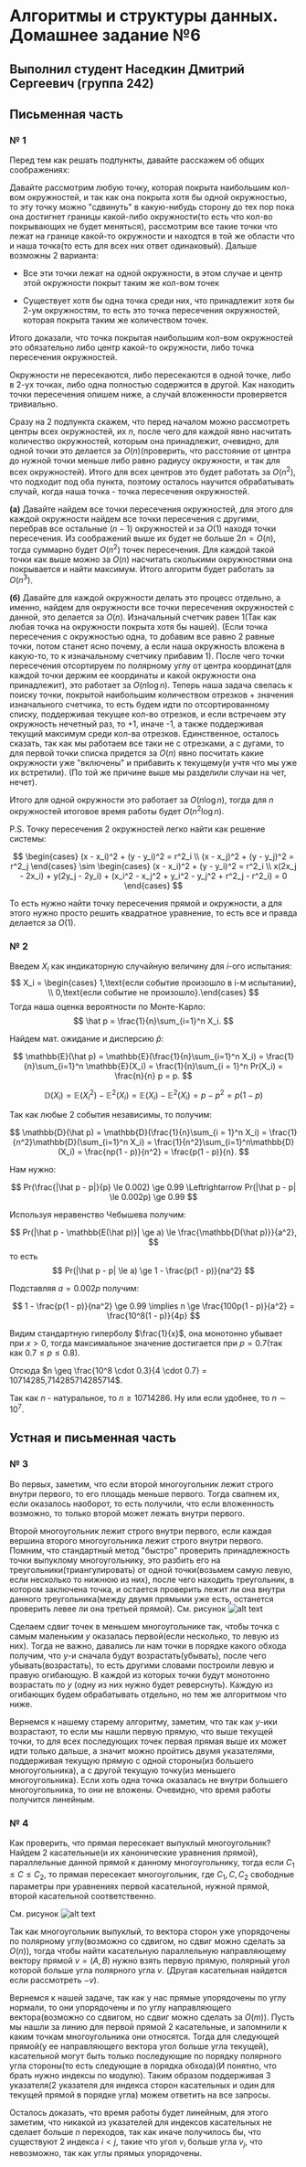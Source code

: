 # Алгоритмы и структуры данных. Домашнее задание №6

## Выполнил студент Наседкин Дмитрий Сергеевич (группа 242)

## Письменная часть

### № 1

Перед тем как решать подпункты, давайте расскажем об общих соображениях:

Давайте рассмотрим любую точку, которая покрыта наибольшим кол-вом окружностей, и так как она покрыта хотя бы одной окружностью, то эту точку можно "сдвинуть" в какую-нибудь сторону до тех пор пока она достигнет границы какой-либо окружности(то есть что кол-во покрывающих не будет меняться), рассмотрим все такие точки что лежат на границе какой-то окружности и находтся в той же области что и наша точка(то есть для всех них ответ одинаковый). Дальше возможны 2 варианта:

- Все эти точки лежат на одной окружности, в этом случае и центр этой окружности покрыт таким же кол-вом точек

- Существует хотя бы одна точка среди них, что принадлежит хотя бы 2-ум окружностям, то есть это точка пересечения окружностей, которая покрыта таким же количеством точек.

Итого доказали, что точка покрытая наибольшим кол-вом окружностей это обязательно либо центр какой-то окружности, либо точка пересечения окружностей.

Окружности не пересекаются, либо пересекаются в одной точке, либо в 2-ух точках, либо одна полностью содержится в другой. Как находить точки пересечения опишем ниже, а случай вложенности проверяется тривиально.

Сразу на 2 подпункта скажем, что перед началом можно рассмотреть центры всех окружностей, их $n$, после чего для каждой явно насчитать количество окружностей, которым она принадлежит, очевидно, для одной точки это делается за $O(n)$(проверить, что расстояние от центра до нужной точки меньше либо равно радиусу окружности, и так для всех окружностей). Итого для всех центров это будет работать за $O(n^2)$, что подходит под оба пункта, поэтому осталось научится обрабатывать случай, когда наша точка - точка пересечения окружностей.

**(а)** Давайте найдем все точки пересечения окружностей, для этого для каждой окружности найдем все точки пересечения с другими, перебрав все остальные $(n - 1)$ окружностей и за $O(1)$ находя точки пересечения. Из соображений выше их будет не больше $2n = O(n)$, тогда суммарно будет $O(n^2)$ точек пересечения. Для каждой такой точки как выше можно за $O(n)$ насчитать сколькими окружностями она покрывается и найти максимум. Итого алгоритм будет работать за $O(n^3)$.

**(б)** Давайте для каждой окружности делать это процесс отдельно, а именно, найдем для окружности все точки пересечения окружностей с данной, это делается за $O(n)$. Изначальный счетчик равен 1(Так как любая точка на окружности покрыта хотя бы нашей). (Если точка пересечения с окружностью одна, то добавим все равно 2 равные точки, потом станет ясно почему, а если наша окружность вложена в какую-то, то к изначальному счетчику прибавим 1). После чего точки пересечения отсортируем по полярному углу от центра координат(для каждой точки держим ее координаты и какой окружности она принадлежит), это работает за $O(n \log n)$. Теперь наша задача свелась к поиску точки, покрытой наибольшим количеством отрезков + значения изначального счетчика, то есть будем идти по отсортированному списку, поддерживая текущее кол-во отрезков, и если встречаем эту окружность нечетный раз, то +1, иначе -1, а также поддерживая текущий максимум среди кол-ва отрезков. Единственное, осталось сказать, так как мы работаем все таки не с отрезками, а с дугами, то для первой точки списка придется за $O(n)$ явно посчитать какие окружности уже "включены" и прибавить к текущему(и учтя что мы уже их встретили). (По той же причине выше мы разделили случаи на чет, нечет).

Итого для одной окружности это работает за $O(n \log n)$, тогда для $n$ окружностей итоговое время работы будет $O(n^2 \log n)$.

P.S. Точку пересечения 2 окружностей легко найти как решение системы:

$$
\begin{cases}
    (x - x_i)^2 + (y - y_i)^2 = r^2_i \\
    (x - x_j)^2 + (y - y_j)^2 = r^2_j
\end{cases}
\sim
\begin{cases}
    (x - x_i)^2 + (y - y_i)^2 = r^2_i \\
    x(2x_j - 2x_i) + y(2y_j - 2y_i) + (x_i^2 - x_j^2 + y_i^2 - y_j^2 + r^2_j - r^2_i) = 0
\end{cases}
$$

То есть нужно найти точку пересечения прямой и окружности, а для этого нужно просто решить квадратное уравнение, то есть все и правда делается за $O(1)$.

### № 2

Введем $X_i$ как индикаторную случайную величину для $i$-ого испытания:
$$
X_i = \begin{cases} 1,\text{если событие произошло в i-м испытании}, \\ 0,\text{если событие не произошло}.\end{cases}
$$
Тогда наша оценка вероятности по Монте-Карло:
$$
\hat p = \frac{1}{n}\sum_{i=1}^n X_i.
$$

Найдем мат. ожидание и дисперсию $\hat{p}$:

$$
\mathbb{E}(\hat p) = \mathbb{E}(\frac{1}{n}\sum_{i=1}^n X_i) = \frac{1}{n}\sum_{i=1}^n \mathbb{E}(X_i) = \frac{1}{n}\sum_{i = 1}^n Pr(X_i) = \frac{n}{n} p = p.
$$

$$
\mathbb{D}(X_i) = \mathbb{E}(X_i^2) - \mathbb{E}^2(X_i) = \mathbb{E}(X_i) - \mathbb{E}^2(X_i) = p - p^2 = p(1 - p)
$$

Так как любые 2 события независимы, то получим:

$$
\mathbb{D}(\hat p) = \mathbb{D}(\frac{1}{n}\sum_{i = 1}^n X_i) = \frac{1}{n^2}\mathbb{D}(\sum_{i=1}^n X_i) = \frac{1}{n^2}\sum_{i=1}^n\mathbb{D}(X_i) = \frac{np(1 - p)}{n^2} = \frac{p(1 - p)}{n}.
$$

Нам нужно:

$$
Pr(\frac{|\hat p - p|}{p} \le 0.002) \ge 0.99 \Leftrightarrow Pr(|\hat p - p| \le 0.002p) \ge 0.99
$$

Используя неравенство Чебышева получим:

$$
Pr(|\hat p - \mathbb{E(\hat p)}| \ge a) \le \frac{\mathbb{D(\hat p)}}{a^2},
$$
то есть
$$
Pr(|\hat p - p| \le a) \ge 1 - \frac{p(1 - p)}{na^2}
$$

Подставляя $a = 0.002p$ получим:

$$
1 - \frac{p(1 - p)}{na^2} \ge 0.99 \implies n \ge \frac{100p(1 - p)}{a^2} = \frac{10^8(1 - p)}{4p}
$$

Видим стандартную гиперболу $\frac{1}{x}$, она монотонно убывает при $x > 0$, тогда максимальное значение достигается при $p = 0.7$(так как $0.7 \le p \le 0.8$).

Отсюда $n \geq \frac{10^8 \cdot 0.3}{4 \cdot 0.7} = 10714285,714285714285714$.

Так как $n$ - натуральное, то $n \ge 10714286$. Ну или если удобнее, то $n \sim 10^7$.

## Устная и письменная часть

### № 3

Во первых, заметим, что если второй многоугольник лежит строго внутри первого, то его площадь меньше первого. Тогда свапнем их, если оказалось наоборот, то есть получили, что если вложенность возможно, то только второй может лежать внутри первого.

Второй многоугольник лежит строго внутри первого, если каждая вершина второго многоугольника лежит строго внутри первого. Помним, что стандартный метод "быстро" проверить принадлежность точки выпуклому многоугольнику, это разбить его на треугольники(триангулировать) от одной точки(возьмем самую левую, если несколько то нижнюю из них), после чего находить треугольник, в котором заключена точка, и остается проверить лежит ли она внутри данного треугольника(между двумя прямыми уже есть, останется проверить левее ли она третьей прямой). См. рисунок
![alt text](/src/hm6_img1.png)

Сделаем сдвиг точек в меньшем многоугольнике так, чтобы точка с самым маленьким $y$ оказалась первой(если несколько, то левую из них). Тогда не важно, давались ли нам точки в порядке какого обхода получим, что $y$-и сначала будут возрастать(убывать), после чего убывать(возрастать), то есть другими словами построили левую и правую огибающую. В каждой из которых точки будут монотонно возрастать по $y$ (одну из них нужно будет реверснуть). Каждую из огибающих будем обрабатывать отдельно, но тем же алгоритмом что ниже.

Вернемся к нашему старему алгоритму, заметим, что так как $y$-ики возрастают, то если мы нашли первую прямую, что выше текущей точки, то для всех последующих точек первая прямая выше их может идти только дальше, а значит можно пройтись двумя указателями, поддерживая текущую прямую с одной стороны(из большего многоугольника), а с другой текущую точку(из меньшего многоугольника). Если хоть одна точка оказалась не внутри большего многоугольника, то они не вложены. Очевидно, что время работы получится линейным.

### № 4

Как проверить, что прямая пересекает выпуклый многоугольник? Найдем 2 касательные(и их канонические уравнения прямой), параллельные данной прямой к данному многоугольнику, тогда если $C_1 \leq C \leq C_2$, то прямая пересекает многоугольник, где $C_1, C, C_2$ свободные параметры при уравнениях первой касательной, нужной прямой, второй касательной соответственно.

См. рисунок
![alt text](/src/hm6_img2.png)

Так как многоугольник выпуклый, то вектора сторон уже упорядочены по полярному углу(возможно со сдвигом, но сдвиг можно сделать за $O(n)$), тогда чтобы найти касательную параллельную направляющему вектору прямой $v = (A, B)$ нужно взять первую прямую, полярный угол которой больше угла полярного угла $v$. (Другая касательная найдется если рассмотреть $-v$).

Вернемся к нашей задаче, так как у нас прямые упорядочены по углу нормали, то они упорядочены и по углу направляющего вектора(возможно со сдвигом, но сдвиг можно сделать за $O(m)$). Пусть мы нашли за линию для первой прямой 2 касательные, и запомнили к каким точкам многоугольника они относятся. Тогда для следующей прямой(у ее направляющего вектора угол больше угла текущей), касательной могут быть только последующие по порядку полярного угла стороны(то есть следующие в порядка обхода)(И понятно, что брать нужно индексы по модулю). Таким образом поддерживая 3 указателя(2 указателя для индекса сторон касательных и один для текущей прямой в порядке угла) можем ответить на все запросы.

Осталось доказать, что время работы будет линейным, для этого заметим, что никакой из указателей для индексов касательных не сделает больше $n$ переходов, так как иначе получилось бы, что существуют 2 индекса $i < j$, такие что угол $v_i$ больше угла $v_j$, что невозможно, так как углы прямых упорядочены.
